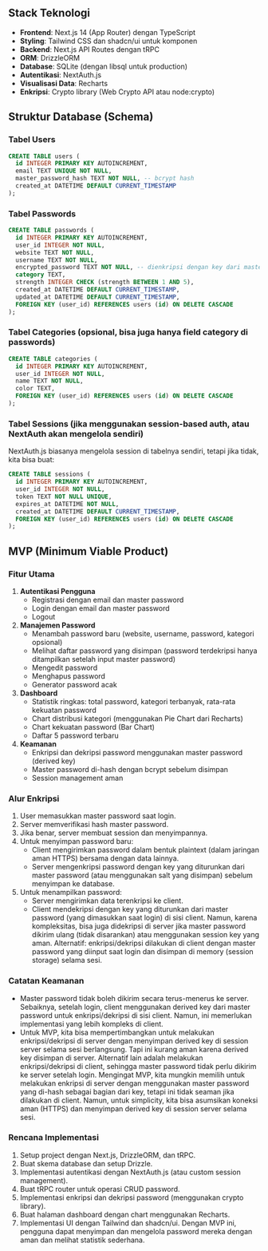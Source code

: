 ## Stack Teknologi
- **Frontend**: Next.js 14 (App Router) dengan TypeScript
- **Styling**: Tailwind CSS dan shadcn/ui untuk komponen
- **Backend**: Next.js API Routes dengan tRPC
- **ORM**: DrizzleORM
- **Database**: SQLite (dengan libsql untuk production)
- **Autentikasi**: NextAuth.js
- **Visualisasi Data**: Recharts
- **Enkripsi**: Crypto library (Web Crypto API atau node:crypto)

## Struktur Database (Schema)
### Tabel Users
```sql
CREATE TABLE users (
  id INTEGER PRIMARY KEY AUTOINCREMENT,
  email TEXT UNIQUE NOT NULL,
  master_password_hash TEXT NOT NULL, -- bcrypt hash
  created_at DATETIME DEFAULT CURRENT_TIMESTAMP
);
```
### Tabel Passwords
```sql
CREATE TABLE passwords (
  id INTEGER PRIMARY KEY AUTOINCREMENT,
  user_id INTEGER NOT NULL,
  website TEXT NOT NULL,
  username TEXT NOT NULL,
  encrypted_password TEXT NOT NULL, -- dienkripsi dengan key dari master password
  category TEXT,
  strength INTEGER CHECK (strength BETWEEN 1 AND 5),
  created_at DATETIME DEFAULT CURRENT_TIMESTAMP,
  updated_at DATETIME DEFAULT CURRENT_TIMESTAMP,
  FOREIGN KEY (user_id) REFERENCES users (id) ON DELETE CASCADE
);
```
### Tabel Categories (opsional, bisa juga hanya field category di passwords)
```sql
CREATE TABLE categories (
  id INTEGER PRIMARY KEY AUTOINCREMENT,
  user_id INTEGER NOT NULL,
  name TEXT NOT NULL,
  color TEXT,
  FOREIGN KEY (user_id) REFERENCES users (id) ON DELETE CASCADE
);
```
### Tabel Sessions (jika menggunakan session-based auth, atau NextAuth akan mengelola sendiri)
NextAuth.js biasanya mengelola session di tabelnya sendiri, tetapi jika tidak, kita bisa buat:
```sql
CREATE TABLE sessions (
  id INTEGER PRIMARY KEY AUTOINCREMENT,
  user_id INTEGER NOT NULL,
  token TEXT NOT NULL UNIQUE,
  expires_at DATETIME NOT NULL,
  created_at DATETIME DEFAULT CURRENT_TIMESTAMP,
  FOREIGN KEY (user_id) REFERENCES users (id) ON DELETE CASCADE
);
```
## MVP (Minimum Viable Product)
### Fitur Utama
1. **Autentikasi Pengguna**
   - Registrasi dengan email dan master password
   - Login dengan email dan master password
   - Logout
2. **Manajemen Password**
   - Menambah password baru (website, username, password, kategori opsional)
   - Melihat daftar password yang disimpan (password terdekripsi hanya ditampilkan setelah input master password)
   - Mengedit password
   - Menghapus password
   - Generator password acak
3. **Dashboard**
   - Statistik ringkas: total password, kategori terbanyak, rata-rata kekuatan password
   - Chart distribusi kategori (menggunakan Pie Chart dari Recharts)
   - Chart kekuatan password (Bar Chart)
   - Daftar 5 password terbaru
4. **Keamanan**
   - Enkripsi dan dekripsi password menggunakan master password (derived key)
   - Master password di-hash dengan bcrypt sebelum disimpan
   - Session management aman

### Alur Enkripsi
1. User memasukkan master password saat login.
2. Server memverifikasi hash master password.
3. Jika benar, server membuat session dan menyimpannya.
4. Untuk menyimpan password baru:
   - Client mengirimkan password dalam bentuk plaintext (dalam jaringan aman HTTPS) bersama dengan data lainnya.
   - Server mengenkripsi password dengan key yang diturunkan dari master password (atau menggunakan salt yang disimpan) sebelum menyimpan ke database.
5. Untuk menampilkan password:
   - Server mengirimkan data terenkripsi ke client.
   - Client mendekripsi dengan key yang diturunkan dari master password (yang dimasukkan saat login) di sisi client. Namun, karena kompleksitas, bisa juga didekripsi di server jika master password dikirim ulang (tidak disarankan) atau menggunakan session key yang aman. Alternatif: enkripsi/dekripsi dilakukan di client dengan master password yang diinput saat login dan disimpan di memory (session storage) selama sesi.

### Catatan Keamanan
- Master password tidak boleh dikirim secara terus-menerus ke server. Sebaiknya, setelah login, client menggunakan derived key dari master password untuk enkripsi/dekripsi di sisi client. Namun, ini memerlukan implementasi yang lebih kompleks di client.
- Untuk MVP, kita bisa mempertimbangkan untuk melakukan enkripsi/dekripsi di server dengan menyimpan derived key di session server selama sesi berlangsung. Tapi ini kurang aman karena derived key disimpan di server. Alternatif lain adalah melakukan enkripsi/dekripsi di client, sehingga master password tidak perlu dikirim ke server setelah login.
Mengingat MVP, kita mungkin memilih untuk melakukan enkripsi di server dengan menggunakan master password yang di-hash sebagai bagian dari key, tetapi ini tidak seaman jika dilakukan di client. Namun, untuk simplicity, kita bisa asumsikan koneksi aman (HTTPS) dan menyimpan derived key di session server selama sesi.

### Rencana Implementasi
1. Setup project dengan Next.js, DrizzleORM, dan tRPC.
2. Buat skema database dan setup Drizzle.
3. Implementasi autentikasi dengan NextAuth.js (atau custom session management).
4. Buat tRPC router untuk operasi CRUD password.
5. Implementasi enkripsi dan dekripsi password (menggunakan crypto library).
6. Buat halaman dashboard dengan chart menggunakan Recharts.
7. Implementasi UI dengan Tailwind dan shadcn/ui.
Dengan MVP ini, pengguna dapat menyimpan dan mengelola password mereka dengan aman dan melihat statistik sederhana.